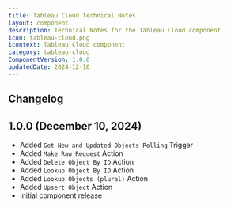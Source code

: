 ```yaml
---
title: Tableau Cloud Technical Notes
layout: component
description: Technical Notes for the Tableau Cloud component.
icon: tableau-cloud.png
icontext: Tableau Cloud component
category: tableau-cloud
ComponentVersion: 1.0.0
updatedDate: 2024-12-10
---
```


## Changelog

## 1.0.0 (December 10, 2024)

* Added `Get New and Updated Objects Polling` Trigger
* Added `Make Raw Request` Action
* Added `Delete Object By ID` Action
* Added `Lookup Object By ID` Action
* Added `Lookup Objects (plural)` Action
* Added `Upsert Object` Action
* Initial component release
